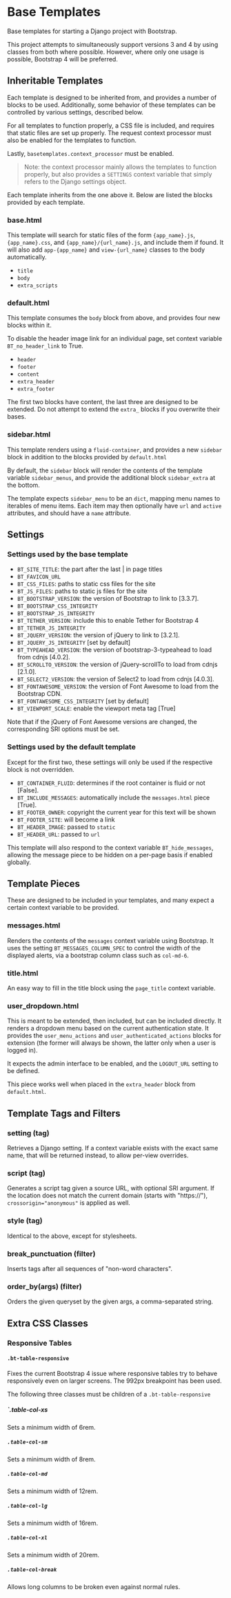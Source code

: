 # Base Templates
Base templates for starting a Django project with Bootstrap.

This project attempts to simultaneously support versions 3 and 4 by using
classes from both where possible. However, where only one usage is possible,
Bootstrap 4 will be preferred.

## Inheritable Templates

Each template is designed to be inherited from, and provides a number of
blocks to be used. Additionally, some behavior of these templates can be
controlled by various settings, described below.

For all templates to function properly, a CSS file is included, and requires
that static files are set up properly. The request context processor must also
be enabled for the templates to function.

Lastly, `basetemplates.context_processor` must be enabled.

> Note: the context processor mainly allows the templates to function properly,
> but also provides a `SETTINGS` context variable that simply refers to the
> Django settings object.

Each template inherits from the one above it. Below are listed the blocks
provided by each template.

### base.html

This template will search for static files of the form `{app_name}.js`,
`{app_name}.css`, and `{app_name}/{url_name}.js`, and include them if found.
It will also add `app-{app_name}` and `view-{url_name}` classes to the body
automatically.

- `title`
- `body`
- `extra_scripts`

### default.html

This template consumes the `body` block from above, and provides four new
blocks within it.

To disable the header image link for an individual page, set context variable
`BT_no_header_link` to True.

- `header`
- `footer`
- `content`
- `extra_header`
- `extra_footer`

The first two blocks have content, the last three are designed to be extended.
Do not attempt to extend the `extra_` blocks if you overwrite their bases.

### sidebar.html

This template renders using a `fluid-container`, and provides a new `sidebar`
block in addition to the blocks provided by `default.html`

By default, the `sidebar` block will render the contents of the template
variable `sidebar_menus`, and provide the additional block `sidebar_extra`
at the bottom.

The template expects `sidebar_menu` to be an `dict`, mapping menu names to
iterables of menu items. Each item may then optionally have `url` and
`active` attributes, and should have a `name` attribute.

## Settings

### Settings used by the base template

- `BT_SITE_TITLE`: the part after the last | in page titles
- `BT_FAVICON_URL`
- `BT_CSS_FILES`: paths to static css files for the site
- `BT_JS_FILES`: paths to static js files for the site
- `BT_BOOTSTRAP_VERSION`: the version of Bootstrap to link to [3.3.7].
- `BT_BOOTSTRAP_CSS_INTEGRITY`
- `BT_BOOTSTRAP_JS_INTEGRITY`
- `BT_TETHER_VERSION`: include this to enable Tether for Bootstrap 4
- `BT_TETHER_JS_INTEGRITY`
- `BT_JQUERY_VERSION`: the version of jQuery to link to [3.2.1].
- `BT_JQUERY_JS_INTEGRITY` [set by default]
- `BT_TYPEAHEAD_VERSION`: the version of bootstrap-3-typeahead to load from
  cdnjs [4.0.2].
- `BT_SCROLLTO_VERSION`: the version of jQuery-scrollTo to load from cdnjs
  [2.1.0].
- `BT_SELECT2_VERSION`: the version of Select2 to load from cdnjs [4.0.3].
- `BT_FONTAWESOME_VERSION`: the version of Font Awesome to load from the
  Bootstrap CDN.
- `BT_FONTAWESOME_CSS_INTEGRITY` [set by default]
- `BT_VIEWPORT_SCALE`: enable the viewport meta tag [True]

Note that if the jQuery of Font Awesome versions are changed, the corresponding
SRI options must be set.

### Settings used by the default template

Except for the first two, these settings will only be used if the respective
block is not overridden.

- `BT_CONTAINER_FLUID`: determines if the root container is fluid or not
  [False].
- `BT_INCLUDE_MESSAGES`: automatically include the `messages.html` piece
  [True].
- `BT_FOOTER_OWNER`: copyright the current year for this text will be shown
- `BT_FOOTER_SITE`: will become a link
- `BT_HEADER_IMAGE`: passed to `static`
- `BT_HEADER_URL`: passed to `url`

This template will also respond to the context variable `BT_hide_messages`,
allowing the message piece to be hidden on a per-page basis if enabled
globally.

## Template Pieces

These are designed to be included in your templates, and many expect
a certain context variable to be provided.

### messages.html

Renders the contents of the `messages` context variable using Bootstrap.
It uses the setting `BT_MESSAGES_COLUMN_SPEC` to control the width of the
displayed alerts, via a bootstrap column class such as `col-md-6`.

### title.html

An easy way to fill in the title block using the `page_title` context variable.

### user_dropdown.html

This is meant to be extended, then included, but can be included directly.
It renders a dropdown menu based on the current authentication state.
It provides the `user_menu_actions` and `user_authenticated_actions` blocks
for extension (the former will always be shown, the latter only when a user is
logged in).

It expects the admin interface to be enabled, and the `LOGOUT_URL` setting
to be defined.

This piece works well when placed in the `extra_header` block from
`default.html`.

## Template Tags and Filters

### setting (tag)

Retrieves a Django setting. If a context variable exists with the exact same
name, that will be returned instead, to allow per-view overrides.

### script (tag)

Generates a script tag given a source URL, with optional SRI argument.
If the location does not match the current domain (starts with "https://"),
`crossorigin="anonymous"` is applied as well.

### style (tag)

Identical to the above, except for stylesheets.

### break_punctuation (filter)

Inserts <wbr> tags after all sequences of "non-word characters".

### order_by(args) (filter)

Orders the given queryset by the given args, a comma-separated string.

## Extra CSS Classes

### Responsive Tables

#### `.bt-table-responsive`

Fixes the current Bootstrap 4 issue where responsive tables try to behave
responsively even on larger screens. The 992px breakpoint has been used.

The following three classes must be children of a `.bt-table-responsive`

##### `.table-col-xs

Sets a minimum width of 6rem.

##### `.table-col-sm`

Sets a minimum width of 8rem.

##### `.table-col-md`

Sets a minimum width of 12rem.

##### `.table-col-lg`

Sets a minimum width of 16rem.

##### `.table-col-xl`

Sets a minimum width of 20rem.

##### `.table-col-break`

Allows long columns to be broken even against normal rules.
